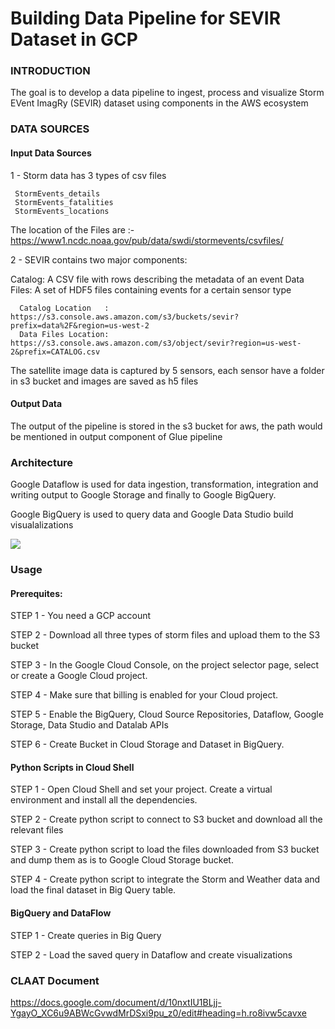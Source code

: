 # Building Data Pipeline for SEVIR Dataset in GCP

### INTRODUCTION

The goal is to develop a data pipeline to ingest, process and visualize  Storm EVent ImagRy (SEVIR) dataset using components in the AWS ecosystem

### DATA SOURCES
#### Input Data Sources

1 - Storm data has 3 types of csv files 
     
     StormEvents_details
     StormEvents_fatalities
     StormEvents_locations

The location of the Files are :- https://www1.ncdc.noaa.gov/pub/data/swdi/stormevents/csvfiles/


2 - SEVIR contains two major components:

Catalog: A CSV file with rows describing the metadata of an event 
Data Files: A set of HDF5 files containing events for a certain sensor type
      
	  Catalog Location   : https://s3.console.aws.amazon.com/s3/buckets/sevir?prefix=data%2F&region=us-west-2
      Data Files Location: https://s3.console.aws.amazon.com/s3/object/sevir?region=us-west-2&prefix=CATALOG.csv

The satellite image data is captured by 5 sensors, each sensor have a folder in s3 bucket and images are saved as h5 files

#### Output Data 

The output of the pipeline is stored in the s3 bucket for aws, the path would be mentioned in output component of Glue pipeline

### Architecture

Google Dataflow is used for data ingestion, transformation, integration and writing output to Google Storage and finally to Google BigQuery.

Google BigQuery is used to query data and Google Data Studio build visualalizations

![](images/sevirpipeline.png)


### Usage



#### Prerequites:
STEP 1 - You need a GCP account

STEP 2 - Download all three types of storm files and upload them to the S3 bucket

STEP 3 - In the Google Cloud Console, on the project selector page, select or create a Google Cloud project. 

STEP 4 - Make sure that billing is enabled for your Cloud project.

STEP 5 - Enable the BigQuery, Cloud Source Repositories, Dataflow, Google Storage, Data Studio and Datalab APIs

STEP 6 - Create Bucket in Cloud Storage and Dataset in BigQuery.


#### Python Scripts in Cloud Shell

STEP 1 - Open Cloud Shell and set your project. Create a virtual environment and install all the dependencies. 

STEP 2 - Create python script to connect to S3 bucket and download all the relevant files

STEP 3 - Create python script to load the files downloaded from S3 bucket and dump them as is to Google Cloud Storage bucket.

STEP 4 - Create python script to integrate the Storm and Weather data and load the final dataset in Big Query table.


#### BigQuery and DataFlow

STEP 1 - Create queries in Big Query

STEP 2 - Load the saved query in Dataflow and create visualizations


### CLAAT Document

https://docs.google.com/document/d/10nxtIU1BLjj-YgayO_XC6u9ABWcGvwdMrDSxi9pu_z0/edit#heading=h.ro8ivw5cavxe

 
